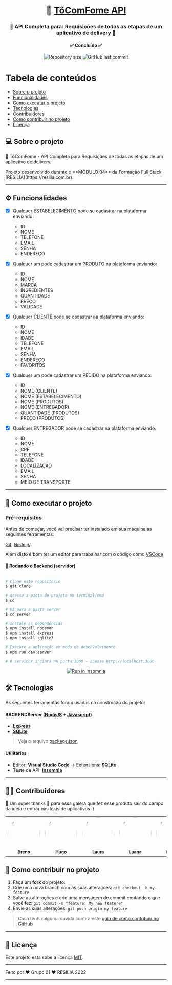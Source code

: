
<h1 align="center">
     🍕 <a href="#" alt="site do ecoleta">TôComFome API</a>
</h1>

<h3 align="center">
     🍔 API Completa para:
Requisições de todas as etapas de um aplicativo de delivery 💛
</h3>

<h4 align="center">✅ Concluído ✅</h4>

<p align="center">
  <img alt="Repository size" src="https://img.shields.io/github/repo-size/Lauracastro27/Projeto-Final-M4?style=for-the-badge">
  <img alt="GitHub last commit" src="https://img.shields.io/github/contributors/Lauracastro27/Projeto-Final-M4?style=for-the-badge">
</p>


Tabela de conteúdos
=================
<!--ts-->
   * [Sobre o projeto](#-sobre-o-projeto)
   * [Funcionalidades](#-sobre-o-projeto)
   * [Como executar o projeto](#-como-executar-o-projeto)
   * [Tecnologias](#-tecnologias)
   * [Contribuidores](#-contribuidores)
   * [Como contribuir no projeto](#-como-contribuir-no-projeto)
   * [Licença](#-como-contribuir-no-projeto)
<!--te-->


## 💻 Sobre o projeto

<p>🍕 TôComFome - API Completa para Requisições de todas as etapas de um aplicativo de delivery.</<p>
<p>Projeto desenvolvido durante o **MÓDULO 04** da Formação Full Stack [RESILIA](https://resilia.com.br).

---

## ⚙️ Funcionalidades

- [x] Qualquer ESTABELECIMENTO pode se cadastrar na plataforma enviando:

     - ID
     - NOME
     - TELEFONE
     - EMAIL
     - SENHA
     - ENDEREÇO

- [x] Qualquer um pode cadastrar um PRODUTO na plataforma enviando:
    
     - ID
     - NOME
     - MARCA
     - INGREDIENTES
     - QUANTIDADE
     - PREÇO
     - VALIDADE

- [x] Qualquer CLIENTE pode se cadastrar na plataforma enviando:

     - ID
     - NOME
     - IDADE
     - TELEFONE
     - EMAIL
     - SENHA
     - ENDEREÇO
     - FAVORITOS

- [x] Qualquer um pode cadastrar um PEDIDO na plataforma enviando:
  
     - ID
     - NOME (CLIENTE)
     - NOME (ESTABELECIMENTO)
     - NOME (PRODUTOS)
     - NOME (ENTREGADOR)
     - QUANTIDADE (PRODUTOS)
     - PREÇO (PRODUTOS)

- [x] Qualquer ENTREGADOR pode se cadastrar na plataforma enviando:
     
     - ID
     - NOME
     - CPF
     - TELEFONE
     - IDADE
     - LOCALIZAÇÃO
     - EMAIL
     - SENHA
     - MEIO DE TRANSPORTE

---

## 🚀 Como executar o projeto


### Pré-requisitos

Antes de começar, você vai precisar ter instalado em sua máquina as seguintes ferramentas:

[Git](https://git-scm.com), [Node.js](https://nodejs.org/en/). 

Além disto é bom ter um editor para trabalhar com o código como [VSCode](https://code.visualstudio.com/)

#### 🎲 Rodando o Backend (servidor)

```bash

# Clone este repositório
$ git clone 

# Acesse a pasta do projeto no terminal/cmd
$ cd 

# Vá para a pasta server
$ cd server

# Instale as dependências
$ npm install nodemon
$ npm install express
$ npm install sqlite3

# Execute a aplicação em modo de desenvolvimento
$ npm run dev:server

# O servidor inciará na porta:3000 - acesse http://localhost:3000 

```
<p align="center">
  <a href="" target="_blank"><img src="https://insomnia.rest/images/run.svg" alt="Run in Insomnia"></a>
</p>

## 🛠 Tecnologias

As seguintes ferramentas foram usadas na construção do projeto:


#### **BACKEND**[](https://github.com/Lauracastro27/Projeto-Final-M4)**Server**  ([NodeJS](https://nodejs.org/en/)  +  [Javascript](https://www.typescriptlang.org/))

-   **[Express](https://expressjs.com/)**
-   **[SQLite](https://github.com/mapbox/node-sqlite3)**

> Veja o arquivo  [package.json](https://github.com/Lauracastro27/Projeto-Final-M4/package.json)


#### [](https://github.com/Lauracastro27/Projeto-Final-M4)**Utilitários**

-   Editor:  **[Visual Studio Code](https://code.visualstudio.com/)**  → Extensions:  **[SQLite](https://marketplace.visualstudio.com/items?itemName=alexcvzz.vscode-sqlite)**
-   Teste de API:  **[Insomnia](https://insomnia.rest/)**

---

## 👨‍💻 Contribuidores

💜 Um super thanks 👏 para essa galera que fez esse produto sair do campo da ideia e entrar nas lojas de aplicativos :)

<table>
  <tr>
    <td align="center"><a href="https://github.com/Garduciz"><img style="border-radius: 50%;" src="https://avatars.githubusercontent.com/u/94760419?s=100&v=4" width="100px;" alt=""/><br /><sub><b>Breno</b></sub></a><br /><a href="https://github.com/Garduciz" title="Github"></a></td>
    <td align="center"><a href="https://github.com/hugolegramandi"><img style="border-radius: 50%;" src="https://avatars.githubusercontent.com/u/95043315?v=4" width="100px;" alt=""/><br /><sub><b>Hugo</b></sub></a><br /><a href="https://github.com/hugolegramandi" title="Github"></a></td>
    <td align="center"><a href="https://github.com/Lauracastro27r"><img style="border-radius: 50%;" src="https://avatars.githubusercontent.com/u/96209445?v=4" width="100px;" alt=""/><br /><sub><b>Laura</b></sub></a><br /><a href="https://github.com/Lauracastro27" title="Github"></a></td>
    <td align="center"><a href="https://github.com/Luana-Developer"><img style="border-radius: 50%;" src="https://avatars.githubusercontent.com/u/96445574?v=4" width="100px;" alt=""/><br /><sub><b>Luana</b></sub></a><br /><a href="https://github.com/Luana-Developer" title="Github"></a></td>
    <td align="center"><a href="https://github.com/Rafael753"><img style="border-radius: 50%;" src="https://avatars.githubusercontent.com/u/96213098?v=4" width="100px;" alt=""/><br /><sub><b>Rafael</b></sub></a><br /><a href="https://github.com/Rafael753" title="Github"></a></td>
    
  </tr>

</table>

## 💪 Como contribuir no projeto

1. Faça um **fork** do projeto.
2. Crie uma nova branch com as suas alterações: `git checkout -b my-feature`
3. Salve as alterações e crie uma mensagem de commit contando o que você fez: `git commit -m "feature: My new feature"`
4. Envie as suas alterações: `git push origin my-feature`
> Caso tenha alguma dúvida confira este [guia de como contribuir no GitHub](./CONTRIBUTING.md)

---

## 📝 Licença

Este projeto esta sobe a licença [MIT](./LICENSE).

---


Feito por ❤️ Grupo 01 ❤️ RESILIA 2022

---

